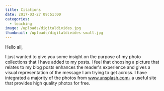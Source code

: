 ```yaml
---
title: Citations
date: 2017-03-27 09:51:00
categories:
  - teaching
image: /uploads/digitaldivides.jpg
thumbnail: /uploads/digitaldivides-small.jpg
---
```



Hello all,&nbsp;

I just wanted to give you some insight on the purpose of my photo collections that I have added to my posts. I feel that choosing a picture that relates to my blog posts enhances the reader's experience and gives a visual representation of the message I am trying to get across. I have integrated a majority of the photos from www.unsplash.com- a useful site that provides high quality photos for free.&nbsp;